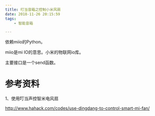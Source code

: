```yaml
---
title: 叮当音箱之控制小米风扇
date: 2018-11-26 20:15:59
tags:
	- 智能音箱

---
```




依赖miio的Python。

miio是mi IO的意思。小米的物联网io库。

主要接口是一个send函数。





# 参考资料

1、使用叮当声控智米电风扇

http://www.hahack.com/codes/use-dingdang-to-control-smart-mi-fan/